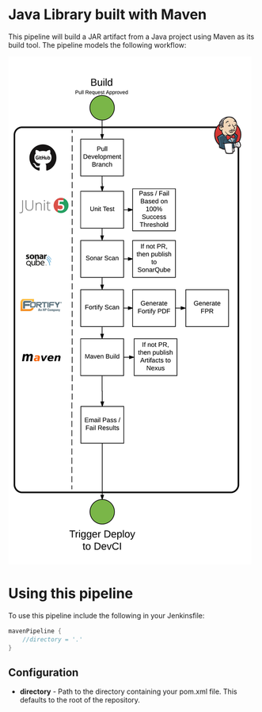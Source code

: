 # Java Library built with Maven
This pipeline will build a JAR artifact from a Java project using Maven as its build tool. The pipeline models the following workflow:

![Build Process Flow](/docs/images/Build.png)

# Using this pipeline
To use this pipeline include the following in your Jenkinsfile:
```groovy
mavenPipeline {
    //directory = '.'
}
```

## Configuration
* __directory__ - Path to the directory containing your pom.xml file. This defaults to the root of the repository.